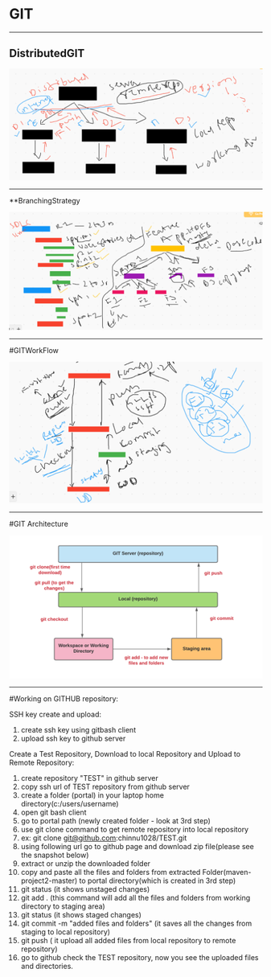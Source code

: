 # GIT

---
## DistributedGIT

<img src="DistributedGIT.PNG"/>


---
**BranchingStrategy

<img src="BranchingStrategy.PNG"/>


---
#GITWorkFlow

<img src="GITWorkFlow.PNG"/>


---
#GIT Architecture

<img src="GIT_Architecture.png"/>

----
#Working on GITHUB repository:

SSH key create and upload:
1. create ssh key using gitbash client
2. upload ssh key to github server

Create a Test Repository, Download to local Repository and Upload to Remote Repository:
1. create repository "TEST" in github server
2. copy ssh url of TEST repository from github server
3. create a folder (portal) in your laptop home directory(c:/users/username) 
4. open git bash client
5. go to portal path (newly created folder - look at 3rd step)
6. use git clone command to get remote repository into local repository 
7.    ex: git clone git@github.com:chinnu1028/TEST.git
8. using following url go to github page and download zip file(please see the snapshot below)
9. extract or unzip the downloaded folder
10. copy and paste all the files and folders from extracted Folder(maven-project2-master) to portal directory(which is created in 3rd step)
11. git status (it shows unstaged changes) 
12. git add . (this command will add all the files and folders from working directory to staging area)
13. git status (it shows staged changes)
14. git commit -m "added files and folders" (it saves all the changes from staging to local repository)
15. git push ( it upload all added files from local repository to remote repository)
16. go to github check the TEST repository, now you see the uploaded files and directories.



